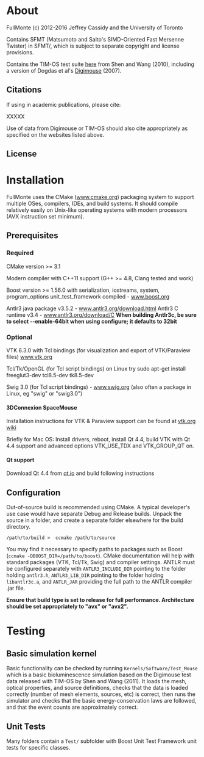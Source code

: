# About

FullMonte
(c) 2012-2016 Jeffrey Cassidy and the University of Toronto

Contains SFMT (Matsumoto and Saito's SIMD-Oriented Fast Mersenne Twister) in SFMT/, which is subject to separate copyright and
license provisions.

Contains the TIM-OS test suite <a href="https://sites.google.com/a/imaging.sbes.vt.edu/tim-os">here</a> from Shen and Wang (2010), including a version of Dogdas et al's <a href="http://neuroimage.usc.edu/neuro/Digimouse">Digimouse</a> (2007).


## Citations

If using in academic publications, please cite:

XXXXX

Use of data from Digimouse or TIM-OS should also cite appropriately as specified on the websites listed above.


## License






# Installation

FullMonte uses the CMake (www.cmake.org) packaging system to support multiple OSes, compilers, IDEs, and build systems. It should
compile relatively easily on Unix-like operating systems with modern processors (AVX instruction set minimum).


## Prerequisites

### Required

CMake version >= 3.1

Modern compiler with C++11 support (G++ >= 4.8, Clang tested and work)

Boost version >= 1.56.0 with serialization, iostreams, system, program\_options unit\_test\_framework compiled - www.boost.org

Antlr3 java package v3.5.2 - www.antlr3.org/download.html
Antlr3 C runtime v3.4 - www.antlr3.org/download/C
**When building Antlr3c, be sure to select --enable-64bit when using configure; it defaults to 32bit**


### Optional 

VTK 6.3.0 with Tcl bindings (for visualization and export of VTK/Paraview files) www.vtk.org

Tcl/Tk/OpenGL (for Tcl script bindings) on Linux try sudo apt-get install freeglut3-dev tcl8.5-dev tk8.5-dev

Swig 3.0 (for Tcl script bindings) - www.swig.org (also often a package in Linux, eg "swig" or "swig3.0")

#### 3DConnexion SpaceMouse

Installation instructions for VTK & Paraview support can be found at <a href="http://www.vtk.org/Wiki/VTK/3DConnexion_Devices_Support">vtk.org wiki</a>

Briefly for Mac OS: Install drivers, reboot, install Qt 4.4, build VTK with Qt 4.4 support and advanced options VTK_USE_TDX and VTK_GROUP_QT on.


#### Qt support

Download Qt 4.4 from <a href="http://www.qt.io/download-open-source">qt.io</a> and build following instructions


## Configuration

Out-of-source build is recommended using CMake. A typical developer's use case would have separate Debug and Release builds.
Unpack the source in a folder, and create a separate folder elsewhere for the build directory.

```
/path/to/build >  ccmake /path/to/source
```

You may find it necessary to specify paths to packages such as Boost (`ccmake -DBOOST_DIR=/path/to/boost`). CMake documentation
will help with standard packages (VTK, Tcl/Tk, Swig) and compiler settings. ANTLR must be configured separately with `ANTLR3_INCLUDE_DIR` pointing to the folder holding `antlr3.h`, `ANTLR3_LIB_DIR` pointing to the folder holding `libantlr3c.a`, and `ANTLR_JAR` providing the full path to the ANTLR compiler .jar file. 


**Ensure that build type is set to release for full performance. Architecture should be set appropriately to "avx" or "avx2".**






# Testing

## Basic simulation kernel

Basic functionality can be checked by running `Kernels/Software/Test_Mouse` which is a basic bioluminescence simulation based on the
Digimouse test data released with TIM-OS by Shen and Wang (2011). It loads the mesh, optical properties, and source definitions, checks
that the data is loaded correctly (number of mesh elements, sources, etc) is correct, then runs the simulator and checks that the basic energy-conservation laws are followed, and that the event counts are approximately correct.


## Unit Tests

Many folders contain a `Test/` subfolder with Boost Unit Test Framework unit tests for specific classes.
